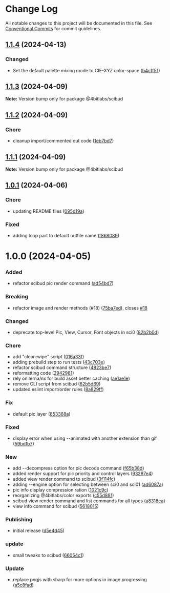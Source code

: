 # Change Log

All notable changes to this project will be documented in this file.
See [Conventional Commits](https://conventionalcommits.org) for commit guidelines.

## [1.1.4](https://github.com/32bitkid/sci.js/compare/@4bitlabs/scibud@1.1.3...@4bitlabs/scibud@1.1.4) (2024-04-13)

### Changed

- Set the default palette mixing mode to CIE-XYZ color-space ([b4c1f51](https://github.com/32bitkid/sci.js/commit/b4c1f51a89932751c2765b33d846f2f5d92dd7f8))

## [1.1.3](https://github.com/32bitkid/sci.js/compare/@4bitlabs/scibud@1.1.2...@4bitlabs/scibud@1.1.3) (2024-04-09)

**Note:** Version bump only for package @4bitlabs/scibud

## [1.1.2](https://github.com/32bitkid/sci.js/compare/@4bitlabs/scibud@1.1.1...@4bitlabs/scibud@1.1.2) (2024-04-09)

### Chore

- cleanup import/commented out code ([1eb7bd7](https://github.com/32bitkid/sci.js/commit/1eb7bd77e19d6f953660bedd854ee45071a548f3))

## [1.1.1](https://github.com/32bitkid/sci.js/compare/@4bitlabs/scibud@1.1.0...@4bitlabs/scibud@1.1.1) (2024-04-09)

**Note:** Version bump only for package @4bitlabs/scibud

## [1.0.1](https://github.com/32bitkid/sci.js/compare/@4bitlabs/scibud@1.0.0...@4bitlabs/scibud@1.0.1) (2024-04-06)

### Chore

- updating README files ([095d19a](https://github.com/32bitkid/sci.js/commit/095d19af411d091c4315da129312e1d063bd2e39))

### Fixed

- adding loop part to default outfile name ([f868089](https://github.com/32bitkid/sci.js/commit/f8680890c345d9cd43bc2f14948070b9b40388dd))

# 1.0.0 (2024-04-05)

### Added

- refactor scibud pic render command ([ad54bd7](https://github.com/32bitkid/sci.js/commit/ad54bd7abfc4560d4ebef4f7a6cc151951ae7d34))

### Breaking

- refactor image and render methods (#18) ([75ba7ed](https://github.com/32bitkid/sci.js/commit/75ba7ed56f5e01cd52f19b58792a4ac525bdce10)), closes [#18](https://github.com/32bitkid/sci.js/issues/18)

### Changed

- deprecate top-level Pic, View, Cursor, Font objects in sci0 ([82b2b0d](https://github.com/32bitkid/sci.js/commit/82b2b0dfe4e53dfa8ef13139a4f137401cdef90a))

### Chore

- add "clean:wipe" script ([016a33f](https://github.com/32bitkid/sci.js/commit/016a33ff30a32120df72031e9095684b54330f70))
- adding prebuild step to run tests ([43c703e](https://github.com/32bitkid/sci.js/commit/43c703e0ce11310ed3cfb98459facde36bd153c0))
- refactor scibud command structure ([4823be7](https://github.com/32bitkid/sci.js/commit/4823be7fb912992b6874322c9c98c43187f532aa))
- reformatting code ([2942981](https://github.com/32bitkid/sci.js/commit/29429811ee671073c78b54bd27873c4b9db4a781))
- rely on lerna/nx for build asset better caching ([ae1ae1e](https://github.com/32bitkid/sci.js/commit/ae1ae1eb4ead8e89a4d53ea0bcfcbc8e107b1488))
- remove CLI script from scibud ([62b5d69](https://github.com/32bitkid/sci.js/commit/62b5d69a084fb817ae3f0ea5456ff992cda87688))
- updated eslint import/order rules ([8a829ff](https://github.com/32bitkid/sci.js/commit/8a829ff835bffab874698d05e68767583427734f))

### Fix

- default pic layer ([853368a](https://github.com/32bitkid/sci.js/commit/853368ad7bcc27a089b43aa46e981fd616447092))

### Fixed

- display error when using --animated with another extension than gif ([59bdfb7](https://github.com/32bitkid/sci.js/commit/59bdfb7f996eaef64b4aa9b5d74710eea589c937))

### New

- add --decompress option for pic decode command ([f65b38d](https://github.com/32bitkid/sci.js/commit/f65b38d6bb097fd026258a1ad624ad5c8528f3ea))
- added render support for pic priority and control layers ([93287e4](https://github.com/32bitkid/sci.js/commit/93287e417c78150d332d3f8abb841ce6c7a74f68))
- added view render command to scibud ([3f114fc](https://github.com/32bitkid/sci.js/commit/3f114fcaf66f524ef41ff0149ee9cb9a820f2508))
- adding --engine option for selecting between sci0 and sci01 ([ad6087a](https://github.com/32bitkid/sci.js/commit/ad6087a32560471f4f5e5609a118ab3f842d6252))
- pic info display compression ration ([1021c9c](https://github.com/32bitkid/sci.js/commit/1021c9c7bf650ba172bffa189a4e5f52830bd5e9))
- reorganizing @4bitlabs/color exports ([c55d881](https://github.com/32bitkid/sci.js/commit/c55d881bdcdf5588f85daa6b8ef6f862afe58802))
- scibud view render command and list commands for all types ([a8318ca](https://github.com/32bitkid/sci.js/commit/a8318ca0f2a83b239be5ee5861a75c371a260c32))
- view info command for scibud ([5618015](https://github.com/32bitkid/sci.js/commit/5618015ff7ea083af091c098fcbf2eefe3ab151d))

### Publishing

- initial release ([d5e4d45](https://github.com/32bitkid/sci.js/commit/d5e4d453be22c9ce24a2fbc343e53a982dc6e1e9))

### update

- small tweaks to scibud ([66054c1](https://github.com/32bitkid/sci.js/commit/66054c17ff929a5c2bac4ed239156ddaeec20ce9))

### Update

- replace pngjs with sharp for more options in image progressing ([a5c8fad](https://github.com/32bitkid/sci.js/commit/a5c8fad1353a002e7bc7596b5d53f361ff762946))
